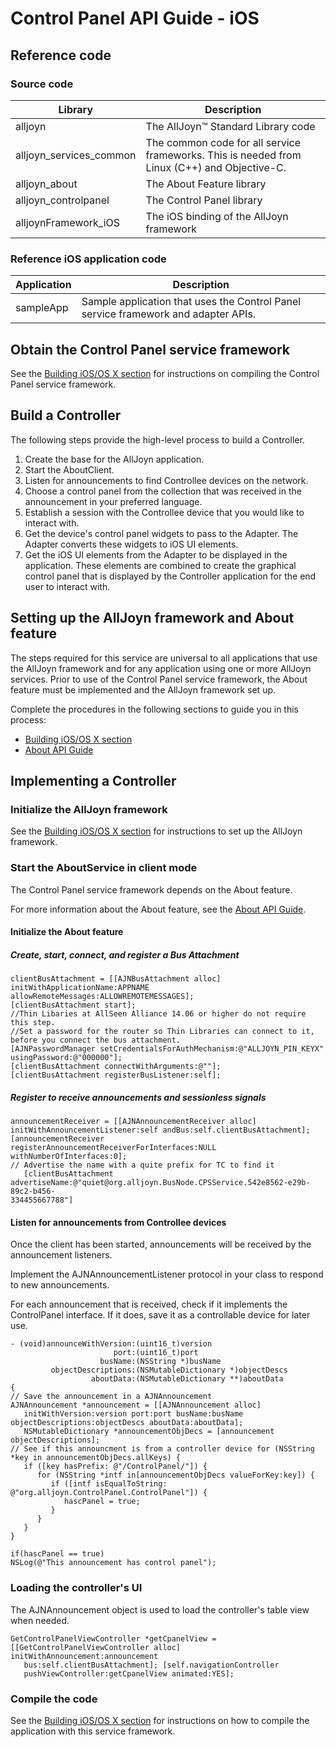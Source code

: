 # Control Panel API Guide - iOS

## Reference code

### Source code

| Library | Description |
|---|---|
| alljoyn | The AllJoyn&trade; Standard Library code |
| alljoyn_services_common | The common code for all service frameworks. This is needed from Linux (C++) and Objective-C. |
| alljoyn_about | The About Feature library |
| alljoyn_controlpanel | The Control Panel library | 
| alljoynFramework_iOS | The iOS binding of the AllJoyn framework |

### Reference iOS application code

| Application | Description |
|---|---|
| sampleApp | Sample application that uses the Control Panel service framework and adapter APIs. |

## Obtain the Control Panel service framework

See the [Building iOS/OS X section][building-ios] for 
instructions on compiling the Control Panel service framework.

## Build a Controller

The following steps provide the high-level process to build a Controller.

1. Create the base for the AllJoyn application.
2. Start the AboutClient.
3. Listen for announcements to find Controllee devices on the network.
4. Choose a control panel from the collection that was received 
in the announcement in your preferred language.
5. Establish a session with the Controllee device that you 
would like to interact with.
6. Get the device's control panel widgets to pass to the 
Adapter. The Adapter converts these widgets to iOS UI elements.
7. Get the iOS UI elements from the Adapter to be displayed 
in the application. These elements are combined to create 
the graphical control panel that is displayed by the Controller 
application for the end user to interact with.

## Setting up the AllJoyn framework and About feature

The steps required for this service are universal to all 
applications that use the AllJoyn framework and for any application 
using one or more AllJoyn services. Prior to use of the Control 
Panel service framework, the About feature must be implemented 
and the AllJoyn framework set up.

Complete the procedures in the following sections to guide 
you in this process:

* [Building iOS/OS X section][building-ios]
* [About API Guide][about-api-guide-ios]

## Implementing a Controller

### Initialize the AllJoyn framework

See the [Building iOS/OS X section][building-ios] for 
instructions to set up the AllJoyn framework.

### Start the AboutService in client mode

The Control Panel service framework depends on the About feature.

For more information about the About feature, see the 
[About API Guide][about-api-guide-ios].

#### Initialize the About feature

##### Create, start, connect, and register a Bus Attachment

```
clientBusAttachment = [[AJNBusAttachment alloc] initWithApplicationName:APPNAME
allowRemoteMessages:ALLOWREMOTEMESSAGES]; 
[clientBusAttachment start];
//Thin Libaries at AllSeen Alliance 14.06 or higher do not require this step.
//Set a password for the router so Thin Libraries can connect to it, before you connect the bus attachment.
[AJNPasswordManager setCredentialsForAuthMechanism:@"ALLJOYN_PIN_KEYX" usingPassword:@"000000"];
[clientBusAttachment connectWithArguments:@""]; 
[clientBusAttachment registerBusListener:self];
```

##### Register to receive announcements and sessionless signals

```
announcementReceiver = [[AJNAnnouncementReceiver alloc] 
initWithAnnouncementListener:self andBus:self.clientBusAttachment]; 
[announcementReceiver
registerAnnouncementReceiverForInterfaces:NULL
withNumberOfInterfaces:0];
// Advertise the name with a quite prefix for TC to find it 
   [clientBusAttachment advertiseName:@"quiet@org.alljoyn.BusNode.CPSService.542e8562-e29b-89c2-b456-
334455667788"]
```

#### Listen for announcements from Controllee devices

Once the client has been started, announcements will be received
by the announcement listeners.
 
Implement the AJNAnnouncementListener protocol in your class to 
respond to new announcements.

For each announcement that is received, check if it implements 
the ControlPanel interface. If it does, save it as a 
controllable device for later use.

```
- (void)announceWithVersion:(uint16_t)version 
                       port:(uint16_t)port
                    busName:(NSString *)busName 
         objectDescriptions:(NSMutableDictionary *)objectDescs
                  aboutData:(NSMutableDictionary **)aboutData
{
// Save the announcement in a AJNAnnouncement
AJNAnnouncement *announcement = [[AJNAnnouncement alloc] 
   initWithVersion:version port:port busName:busName objectDescriptions:objectDescs aboutData:aboutData]; 
   NSMutableDictionary *announcementObjDecs = [announcement objectDescriptions];
// See if this announcment is from a controller device for (NSString *key in announcementObjDecs.allKeys) {
   if ([key hasPrefix: @"/ControlPanel/"]) {
      for (NSString *intf in[announcementObjDecs valueForKey:key]) {
         if ([intf isEqualToString: @"org.alljoyn.ControlPanel.ControlPanel"]) {
            hascPanel = true;
         }
      }
   }
}

if(hascPanel == true)
NSLog(@"This announcement has control panel");
```

### Loading the controller's UI

The AJNAnnouncement object is used to load the controller's 
table view when needed.

```
GetControlPanelViewController *getCpanelView = 
[[GetControlPanelViewController alloc] initWithAnnouncement:announcement 
   bus:self.clientBusAttachment]; [self.navigationController 
   pushViewController:getCpanelView animated:YES];
```

### Compile the code

See the [Building iOS/OS X section][building-ios] for 
instructions on how to compile the application with this service framework.


[building-ios]: /develop/building/ios_osx
[about-api-guide-ios]: /develop/api-guide/about/ios
